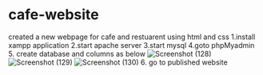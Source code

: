 # cafe-website
created a new webpage for cafe and restuarent using html and css
1.install xampp application
2.start apache server
3.start mysql
4.goto phpMyadmin
5. create database and columns as below
![Screenshot (128)](https://user-images.githubusercontent.com/120024002/206401069-da1532fb-c9b3-4028-b4d9-a6be2c7480ef.png)
![Screenshot (129)](https://user-images.githubusercontent.com/120024002/206401076-2bf6a351-ced9-43a9-bd48-6e2c63e738f6.png)
![Screenshot (130)](https://user-images.githubusercontent.com/120024002/206401481-552b5bfc-5e05-44ce-b281-56ae4df9138a.png)
6. go to published website
